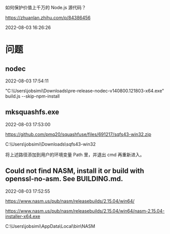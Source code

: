 如何保护价值上千万的 Node.js 源代码？

https://zhuanlan.zhihu.com/p/84386456

2022-08-03 16:26:26

# 问题

## nodec

2022-08-03 17:54:11

"C:\Users\jobsimi\Downloads\pre-release-nodec-v140800.121803-x64.exe" build.js --skip-npm-install

## mksquashfs.exe

2022-08-03 17:53:00

https://github.com/pmq20/squashfuse/files/691217/sqfs43-win32.zip

C:\Users\jobsimi\Downloads\sqfs43-win32

将上述路径添加到用户的环境变量 Path 里，并退出 cmd 再重新进入。

## Could not find NASM, install it or build with openssl-no-asm. See BUILDING.md.

2022-08-03 17:52:55

https://www.nasm.us/pub/nasm/releasebuilds/2.15.04/win64/

https://www.nasm.us/pub/nasm/releasebuilds/2.15.04/win64/nasm-2.15.04-installer-x64.exe

C:\Users\jobsimi\AppData\Local\bin\NASM
